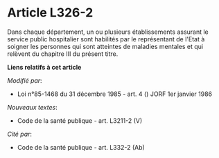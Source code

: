# Article L326-2

Dans chaque département, un ou plusieurs établissements assurant le service public hospitalier sont habilités par le
représentant de l'Etat à soigner les personnes qui sont atteintes de maladies mentales et qui relèvent du chapitre III du
présent titre.

**Liens relatifs à cet article**

_Modifié par_:

  - Loi n°85-1468 du 31 décembre 1985 - art. 4 () JORF 1er janvier 1986

_Nouveaux textes_:

  - Code de la santé publique - art. L3211-2 (V)

_Cité par_:

  - Code de la santé publique - art. L332-2 (Ab)

